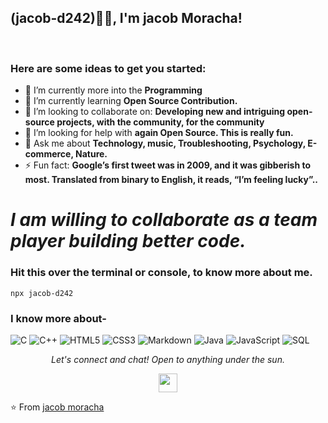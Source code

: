 ### <h2>(jacob-d242)🙏🏻, I'm jacob Moracha!
  </br>

<!-- <img align="left"  src="https://media.giphy.com/media/QvkZcmITuZ3RejQOtQ/giphy.gif" alt="Jacob Moracha" width="600" height="150"/> &nbsp; &nbsp; &nbsp;&nbsp; &nbsp; &nbsp;
<img align="" src="https://media.giphy.com/media/jRf5fsn8G6YaogAWxn/giphy.gif" width="200" height="200"/>
</br></br></br> -->
### Here are some ideas to get you started:</br>
- 🔭 I’m currently more into the **Programming**
- 🌱 I’m currently learning **Open Source Contribution.**
- 👯 I’m looking to collaborate on: **Developing new and intriguing open-source projects, with the community, for the community**
- 🤔 I’m looking for help with **again Open Source. This is really fun.**
- 💬 Ask me about **Technology, music, Troubleshooting, Psychology, E-commerce, Nature.**
- ⚡ Fun fact: **Google’s first tweet was in 2009, and it was gibberish to most. Translated from binary to English, it reads, “I’m feeling lucky”..**

# *I am willing to collaborate as a team player building better code.*

### Hit this over the terminal or console, to know more about me.
```
npx jacob-d242
```

### I know more about- </br>
![C](https://img.shields.io/badge/-C-000000?style=for-the-badge&logo=C)
![C++](https://img.shields.io/badge/-C++-000000?style=for-the-badge&logo=C%2B%2B&logoColor=00599C)
![HTML5](https://img.shields.io/badge/-HTML5-000000?style=for-the-badge&logo=HTML5)
![CSS3](https://img.shields.io/badge/-CSS3-000000?style=for-the-badge&logo=CSS3)
![Markdown](http://img.shields.io/badge/-Markdown-000000?style=for-the-badge&logo=Markdown&logoColor=magenta)
![Java](https://img.shields.io/badge/-Java-000000?style=for-the-badge&logo=Java&logoColor=007396)
![JavaScript](https://img.shields.io/badge/-JavaScript-000000?style=for-the-badge&logo=javascript)
![SQL](https://img.shields.io/badge/-SQL-000000?style=for-the-badge&logo=MySQL)

<!-- ### Some of the technologies I have worked with-</br>
![Git](http://img.shields.io/badge/-Git-000000?style=for-the-badge&logo=Git)
![Github](http://img.shields.io/badge/-Github-000000?style=for-the-badge&logo=Github&logoColor=green)
![Linux](http://img.shields.io/badge/-Linux-000000?style=for-the-badge&logo=linux)
![AWS](http://img.shields.io/badge/-AWS-000000?style=for-the-badge&logo=Amazon-aws&logoColor=cyan)
![VS Code](http://img.shields.io/badge/-VS%20Code-000000?style=for-the-badge&logo=Visual-studio-code&logoColor=blue)
</br></br></br></br>
 -->

<p align="center">
  <i>Let's connect and chat! Open to anything under the sun.</i>

  <p align="center">
    <a href="https://twitter.com/MorachaKe" alt="Twitter"><img src="https://www.google.com/search?q=twitter&sxsrf=AOaemvKroDBy7McKnVPaNyPU8CDKM6n60A:1642440244599&source=lnms&tbm=isch&sa=X&ved=2ahUKEwjO_9_aprn1AhW1EWMBHahEDKAQ_AUoAXoECAIQAw&biw=1366&bih=663&dpr=1#imgrc=y_6Z3dmjEp2YHM" height="30" width="30"></a>     
    
<!--     <a href="https://www.linkedin.com/in/jacob Moracha/" alt="Linkedin"><img src="https://github.com/nitish-awasthi/nitish-awasthi/blob/master/174857.png" height="30" width="30"></a>
  <a href="https://www.facebook.com/jacobs.ezekiel" alt="Facebook"><img src="https://github.com/nitish-awasthi/nitish-awasthi/blob/master/1024px-Facebook_Logo_(2019).png" height="30" width="30"></a> -->
<!--   <a href="https://www.instagram.com/meenitish" alt="Facebook"><img src="https://github.com/nitish-awasthi/nitish-awasthi/blob/master/instagram-logo-png-transparent-background-hd-3.png" height="30" width="30"></a>
  <a href="https://www.dev.to/nitishawasthi" alt="dev.to"><img src="https://github.com/nitish-awasthi/nitish-awasthi/blob/master/download.png" height="30" width="30"></a>
  <a href="https://fosstodon.org/@nitishawasthi" alt="mastodon"><img src="https://github.com/nitish-awasthi/nitish-awasthi/blob/master/1200px-Mastodon_Logotype_(Simple).svg.png" height="30" width="30"></a>
  <a href="https://codechef.com/anitish_225" alt="Codechef"><img src="https://github.com/nitish-awasthi/nitish-awasthi/blob/master/c5d9fc1e18bcf039f464c2ab6cfb3eb6.jpg" height="30" width="30"></a> -->
<!--     <a href="mailto:jacobmoracha@gmail.com" alt="Contact me"><img src="https://github.com/blob/master/gmail-512.webp" height="30" width="30"></a> -->
<!--     <a href="https://nitishawasthi.com" alt="My site"><img src="https://raw.githubusercontent.com/jayehernandez/jayehernandez/3f5402efef9a0ae89211a6e04609558e862ca616/readme/external-link-line.svg"></a> -->
<!--   </p> -->

⭐️ From [jacob moracha](https://github.com/jacob-d242)
